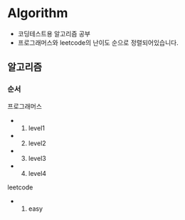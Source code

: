 # Algorithm

* 코딩테스트용 알고리즘 공부
* 프로그래머스와 leetcode의 난이도 순으로 정렬되어있습니다.
  

## 알고리즘

### 순서

프로그래머스
- 01. level1
- 02. level2
- 03. level3
- 04. level4

    
leetcode
- 01. easy


